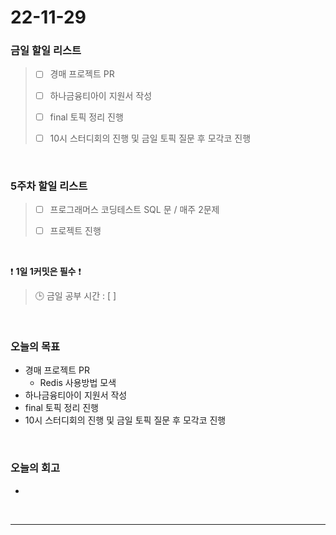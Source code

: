 # 22-11-29

### 금일 할일 리스트
> - [ ]  경매 프로젝트 PR
>
> - [ ]  하나금융티아이 지원서 작성
>
> - [ ]  final 토픽 정리 진행
>
> - [ ]  10시 스터디회의 진행 및 금일 토픽 질문 후 모각코 진행


<br/>

### 5주차 할일 리스트  

> - [ ]  프로그래머스 코딩테스트 SQL 문 / 매주 2문제  
>
> - [ ]  프로젝트 진행

<br/>

❗ **1일 1커밋은 필수** ❗
> 🕒 금일 공부 시간 : [  ]
  
<br/>

### 오늘의 목표
- 경매 프로젝트 PR
    - Redis 사용방법 모색
- 하나금융티아이 지원서 작성
- final 토픽 정리 진행
- 10시 스터디회의 진행 및 금일 토픽 질문 후 모각코 진행

<br>

### 오늘의 회고
- 

<br/>

------------  